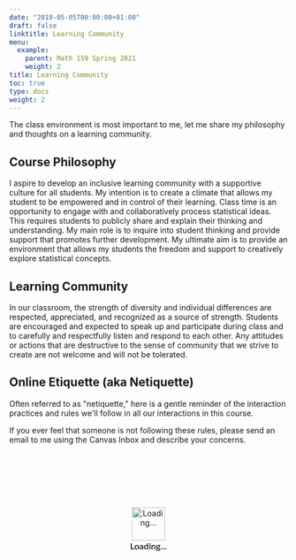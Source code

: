 ```yaml
---
date: "2019-05-05T00:00:00+01:00"
draft: false
linktitle: Learning Community
menu:
  example:
    parent: Math 159 Spring 2021
    weight: 2
title: Learning Community
toc: true
type: docs
weight: 2
---
```


The class environment is most important to me, let me share my philosophy and thoughts on a learning community.

## Course Philosophy
I aspire to develop an inclusive learning community with a supportive culture for all students. My intention is to create a climate that allows my student to be empowered and in control of their learning.  Class time is an opportunity to engage with and collaboratively process statistical ideas.  This requires students to publicly share and explain their thinking and understanding.  My main role is to inquire into student thinking and provide support that promotes further development.  My ultimate aim is to provide an environment that allows my students the freedom and support to creatively explore statistical concepts.

## Learning Community
In our classroom, the strength of diversity and individual differences are respected, appreciated, and recognized as a source of strength.  Students are encouraged and expected to speak up and participate during class and to carefully and respectfully listen and respond to each other.  Any attitudes or actions that are destructive to the sense of community that we strive to create are not welcome and will not be tolerated.  


## Online Etiquette (aka Netiquette)
Often referred to as "netiquette," here is a gentle reminder of the interaction practices and rules we'll follow in all our interactions in this course.

If you ever feel that someone is not following these rules, please send an email to me using the Canvas Inbox and describe your concerns.


<div class="piktowrapper-embed" pikto-uid="6004556-core-rules-of-netiquette" style="height: 300px; position: relative;"><div class="embed-loading-overlay" style="width: 100%; height: 100%; position: absolute; text-align: center;"><img width="60px" alt="Loading..." style="margin-top: 100px" src="https://magic.piktochart.com/loading.gif"/><p style="margin: 0; padding: 0; font-family: Lato, Helvetica, Arial, sans-serif; font-weight: 600; font-size: 16px">Loading...</p></div><div class="pikto-canvas-wrap"><div class="pikto-canvas"></div></div></div><script>(function(d){var js, id="pikto-embed-js", ref=d.getElementsByTagName("script")[0];if (d.getElementById(id)) { return;}js=d.createElement("script"); js.id=id; js.async=true;js.src="https://magic.piktochart.com/assets/embedding/embed.js";ref.parentNode.insertBefore(js, ref);}(document));</script>
